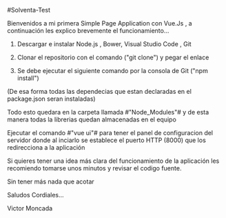 #Solventa-Test

Bienvenidos a mi primera Simple Page Application con Vue.Js , a continuación les explico brevemente el funcionamiento...

  1)  Descargar e instalar Node.js , Bower, Visual Studio Code , Git

  2)  Clonar el repositorio con el comando ("git clone") y pegar el enlace

  3) Se debe ejecutar el siguiente comando por la consola de Git ("npm install")

(De esa forma todas las dependecias que estan declaradas en el package.json seran instaladas)

Todo esto quedara en la carpeta llamada #"Node_Modules"# y de esta manera todas la librerias quedan almacenadas en el equipo

Ejecutar el comando #"vue ui"# para tener el panel de configuracion del servidor donde al inciarlo se establece el puerto HTTP (8000) que los redirecciona a la aplicación

Si quieres tener una idea más clara del funcionamiento de la aplicación les recomiendo tomarse unos minutos y revisar el codigo fuente.

Sin tener más nada que acotar

Saludos Cordiales...

Victor Moncada
